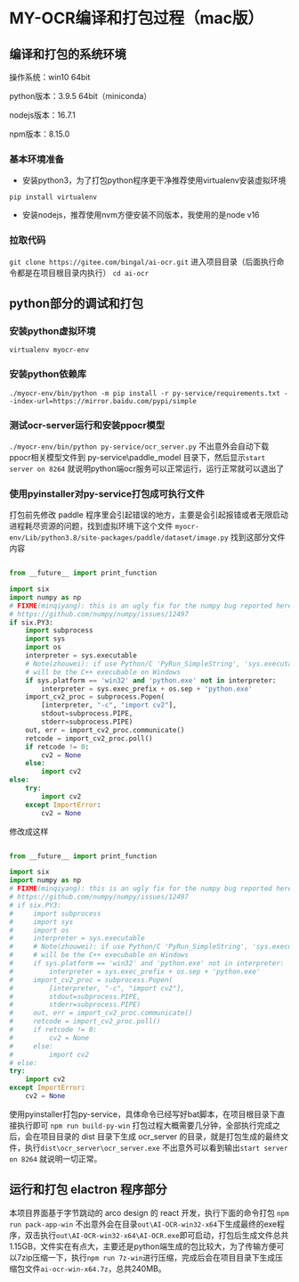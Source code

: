 # MY-OCR编译和打包过程（mac版）

## 编译和打包的系统环境

操作系统：win10 64bit

python版本：3.9.5 64bit（miniconda）

nodejs版本：16.7.1

npm版本：8.15.0

### 基本环境准备

- 安装python3，为了打包python程序更干净推荐使用virtualenv安装虚拟环境

`pip install virtualenv`

- 安装nodejs，推荐使用nvm方便安装不同版本，我使用的是node v16

### 拉取代码

`git clone https://gitee.com/bingal/ai-ocr.git`
进入项目目录（后面执行命令都是在项目根目录内执行）
`cd ai-ocr`

## python部分的调试和打包

### 安装python虚拟环境

`virtualenv myocr-env`

### 安装python依赖库

`./myocr-env/bin/python -m pip install -r py-service/requirements.txt --index-url=https://mirror.baidu.com/pypi/simple`

### 测试ocr-server运行和安装ppocr模型

`./myocr-env/bin/python py-service/ocr_server.py`
不出意外会自动下载ppocr相关模型文件到 py-service\paddle_model 目录下，然后显示`start server on 8264` 就说明python端ocr服务可以正常运行，运行正常就可以退出了

### 使用pyinstaller对py-service打包成可执行文件

打包前先修改 paddle 程序里会引起错误的地方，主要是会引起报错或者无限启动进程耗尽资源的问题，找到虚拟环境下这个文件
`myocr-env/Lib/python3.8/site-packages/paddle/dataset/image.py`
找到这部分文件内容
```python

from __future__ import print_function

import six
import numpy as np
# FIXME(minqiyang): this is an ugly fix for the numpy bug reported here
# https://github.com/numpy/numpy/issues/12497
if six.PY3:
    import subprocess
    import sys
    import os
    interpreter = sys.executable
    # Note(zhouwei): if use Python/C 'PyRun_SimpleString', 'sys.executable'
    # will be the C++ execubable on Windows
    if sys.platform == 'win32' and 'python.exe' not in interpreter:
        interpreter = sys.exec_prefix + os.sep + 'python.exe'
    import_cv2_proc = subprocess.Popen(
        [interpreter, "-c", "import cv2"],
        stdout=subprocess.PIPE,
        stderr=subprocess.PIPE)
    out, err = import_cv2_proc.communicate()
    retcode = import_cv2_proc.poll()
    if retcode != 0:
        cv2 = None
    else:
        import cv2
else:
    try:
        import cv2
    except ImportError:
        cv2 = None
```
修改成这样
```python

from __future__ import print_function

import six
import numpy as np
# FIXME(minqiyang): this is an ugly fix for the numpy bug reported here
# https://github.com/numpy/numpy/issues/12497
# if six.PY3:
#     import subprocess
#     import sys
#     import os
#     interpreter = sys.executable
#     # Note(zhouwei): if use Python/C 'PyRun_SimpleString', 'sys.executable'
#     # will be the C++ execubable on Windows
#     if sys.platform == 'win32' and 'python.exe' not in interpreter:
#         interpreter = sys.exec_prefix + os.sep + 'python.exe'
#     import_cv2_proc = subprocess.Popen(
#         [interpreter, "-c", "import cv2"],
#         stdout=subprocess.PIPE,
#         stderr=subprocess.PIPE)
#     out, err = import_cv2_proc.communicate()
#     retcode = import_cv2_proc.poll()
#     if retcode != 0:
#         cv2 = None
#     else:
#         import cv2
# else:
try:
    import cv2
except ImportError:
    cv2 = None
```
使用pyinstaller打包py-service，具体命令已经写好bat脚本，在项目根目录下直接执行即可
`npm run build-py-win`
打包过程大概需要几分钟，全部执行完成之后，会在项目目录的 dist 目录下生成 ocr_server 的目录，就是打包生成的最终文件，执行`dist\ocr_server\ocr_server.exe` 不出意外可以看到输出`start server on 8264` 就说明一切正常。

## 运行和打包 elactron 程序部分

本项目界面基于字节跳动的 arco design 的 react 开发，执行下面的命令打包
`npm run pack-app-win`
不出意外会在目录`out\AI-OCR-win32-x64`下生成最终的exe程序，双击执行`out\AI-OCR-win32-x64\AI-OCR.exe`即可启动，打包后生成文件总共1.15GB，文件实在有点大，主要还是python端生成的包比较大，为了传输方便可以7zip压缩一下，执行`npm run 7z-win`进行压缩，完成后会在项目目录下生成压缩包文件`ai-ocr-win-x64.7z`，总共240MB。
